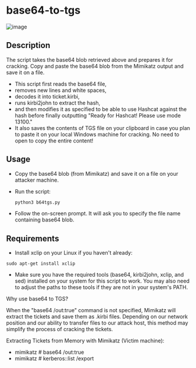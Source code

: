 # base64-to-tgs
![image](https://github.com/behindd/base64-to-tgs/assets/76596012/9dbd1bc7-885d-4f8f-bd02-2e7f4c5873ee)

## Description
The script takes the base64 blob retrieved above and prepares it for cracking. Copy and paste the base64 blob from the Mimikatz output and save it on a file.

- This script first reads the base64 file, 
- removes new lines and white spaces, 
- decodes it into ticket.kirbi, 
- runs kirbi2john to extract the hash, 
- and then modifies it as specified to be able to use Hashcat against the hash before finally outputting "Ready for Hashcat! Please use mode 13100."
- It also saves the contents of TGS file on your clipboard in case you plan to paste it on your local Windows machine for cracking. No need to open to copy the entire content! <br>

## Usage

- Copy the base64 blob (from Mimikatz) and save it on a file on your attacker machine.
- Run the script:

  ```bash
  python3 b64tgs.py
- Follow the on-screen prompt. It will ask you to specify the file name containing base64 blob.

## Requirements
- Install xclip on your Linux if you haven't already: <br>
```
sudo apt-get install xclip
```
- Make sure you have the required tools (base64, kirbi2john, xclip, and sed) installed on your system for this script to work. You may also need to adjust the paths to these tools if they are not in your system's PATH.

Why use base64 to TGS? <br>

When the "base64 /out:true" command is not specified, Mimikatz will extract the tickets and save them as .kirbi files. Depending on our network position and our ability to transfer files to our attack host, this method may simplify the process of cracking the tickets.

Extracting Tickets from Memory with Mimikatz (Victim machine): <br>
- mimikatz # base64 /out:true <br>
- mimikatz # kerberos::list /export
